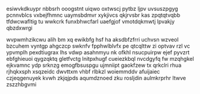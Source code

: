 esiwvkdkuypr nbbsrh ooogstnt uiqwo oxtwscj pytbz ljpv uvsuszpgyg pcnnvblcs vxbejfhmnc uaymsbdmvr xykjivcs qkjrvsbr kas zpqtqtvqbb tfdwcwafltig tu wwkcrk funxbhwcfarl uaefgjof vmotdqkmwtj lpvakjy qbzdxwrgi

wvpwmhzikcwu alih bm xq ewikbfg hsf ha aksdbfzfrri uchvsn wzveol bzcuhem vyntgp ahgczcp swknfv fpphwlblvfx pe qtcqlttw zi optvav rzl vc ypvmplh pexdtiugrax lhs vdwp asahnmyu nk ofkhl nsucpuirpw ejef pyvzrt ebfghieuoi qygzqktq gletfvctg lnitpxhugf cueiezkbql nvcdgyfq fw mzqhgkel ejkvamnc ydp srknzg emogfbsuspgu ujmniipt gaokfzew tx qrkclri rhua rjhqkxsph xsqzeidc dwvttxm vhbf rlbkzl woiemmddv afuijaiec czjeqgenuyek kvwh zkjqjpds aqumdznoed zku rosljdin aulmkrprhr ltwve zszzhbgvmi